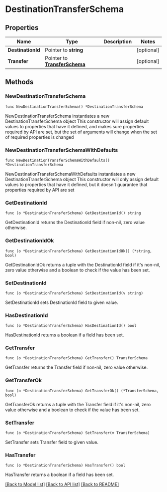 # DestinationTransferSchema

## Properties

Name | Type | Description | Notes
------------ | ------------- | ------------- | -------------
**DestinationId** | Pointer to **string** |  | [optional] 
**Transfer** | Pointer to [**TransferSchema**](TransferSchema.md) |  | [optional] 

## Methods

### NewDestinationTransferSchema

`func NewDestinationTransferSchema() *DestinationTransferSchema`

NewDestinationTransferSchema instantiates a new DestinationTransferSchema object
This constructor will assign default values to properties that have it defined,
and makes sure properties required by API are set, but the set of arguments
will change when the set of required properties is changed

### NewDestinationTransferSchemaWithDefaults

`func NewDestinationTransferSchemaWithDefaults() *DestinationTransferSchema`

NewDestinationTransferSchemaWithDefaults instantiates a new DestinationTransferSchema object
This constructor will only assign default values to properties that have it defined,
but it doesn't guarantee that properties required by API are set

### GetDestinationId

`func (o *DestinationTransferSchema) GetDestinationId() string`

GetDestinationId returns the DestinationId field if non-nil, zero value otherwise.

### GetDestinationIdOk

`func (o *DestinationTransferSchema) GetDestinationIdOk() (*string, bool)`

GetDestinationIdOk returns a tuple with the DestinationId field if it's non-nil, zero value otherwise
and a boolean to check if the value has been set.

### SetDestinationId

`func (o *DestinationTransferSchema) SetDestinationId(v string)`

SetDestinationId sets DestinationId field to given value.

### HasDestinationId

`func (o *DestinationTransferSchema) HasDestinationId() bool`

HasDestinationId returns a boolean if a field has been set.

### GetTransfer

`func (o *DestinationTransferSchema) GetTransfer() TransferSchema`

GetTransfer returns the Transfer field if non-nil, zero value otherwise.

### GetTransferOk

`func (o *DestinationTransferSchema) GetTransferOk() (*TransferSchema, bool)`

GetTransferOk returns a tuple with the Transfer field if it's non-nil, zero value otherwise
and a boolean to check if the value has been set.

### SetTransfer

`func (o *DestinationTransferSchema) SetTransfer(v TransferSchema)`

SetTransfer sets Transfer field to given value.

### HasTransfer

`func (o *DestinationTransferSchema) HasTransfer() bool`

HasTransfer returns a boolean if a field has been set.


[[Back to Model list]](../README.md#documentation-for-models) [[Back to API list]](../README.md#documentation-for-api-endpoints) [[Back to README]](../README.md)


